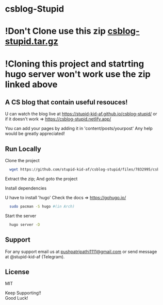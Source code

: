 # csblog-Stupid
# !Don't Clone use this zip [csblog-stupid.tar.gz](https://github.com/stupid-kid-af/csblog-stupid/files/7832995/csblog-stupid.tar.gz)
# !Cloning this project and statrting hugo server won't work use the zip linked above
## A CS blog that contain useful resouces!
  U can watch the blog live at https://stupid-kid-af.github.io/csblog-stupid/ 
or if it doesn't work => https://csblog-stupid.netlify.app/
  

You can add your pages by adding it in 'content/posts/yourpost'
Any help would be greatly appreciated!

## Run Locally

Clone the project

```bash
  wget https://github.com/stupid-kid-af/csblog-stupid/files/7832995/csblog-stupid.tar.gz
```

Extract the zip;
And goto the project

Install dependencies

U have to install 'hugo'
Check the docs => https://gohugo.io/

```bash
  sudo pacman -S hugo #(in Arch) 

```

Start the server

```bash
  hugo server -D
```

## Support 

  For any support email us at pushpatripathi1111@gmail.com or send message at @stupid-kid-af (Telegram).
  
  
## License 

  MIT
    
Keep Supporting!!    
Good Luck!
